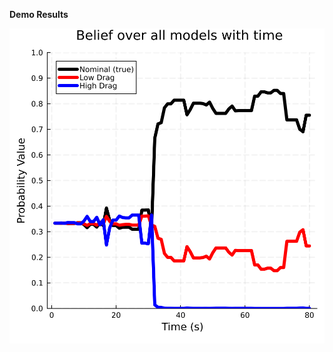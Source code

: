 
**Demo Results**

<img src="assets/images/histogram.svg" alt="Image" style="max-width: auto; height: auto;">

